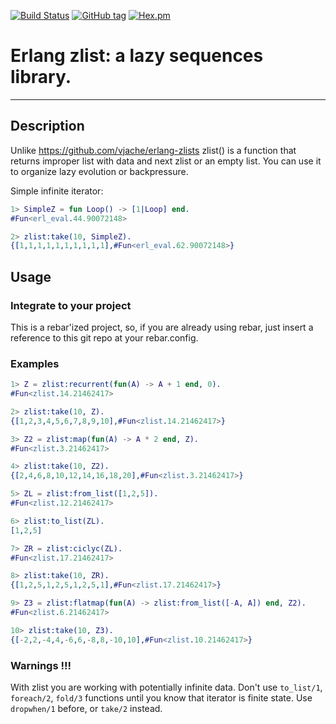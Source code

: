 [![Build Status](https://travis-ci.org/egobrain/zlist.png?branch=master)](https://travis-ci.org/egobrain/zlist.png?branch=master)
[![GitHub tag](https://img.shields.io/github/tag/egobrain/zlist.svg)](https://github.com/egobrain/zlist)
[![Hex.pm](https://img.shields.io/hexpm/v/zlist.svg)](https://hex.pm/packages/zlist)

# Erlang zlist: a lazy sequences library.
----------------------------------------------------

## Description ##

Unlike https://github.com/vjache/erlang-zlists
zlist() is a function that returns improper list with data and next zlist or
an empty list.
You can use it to organize lazy evolution or backpressure.

Simple infinite iterator:

```erlang
1> SimpleZ = fun Loop() -> [1|Loop] end.
#Fun<erl_eval.44.90072148>

2> zlist:take(10, SimpleZ).
{[1,1,1,1,1,1,1,1,1,1],#Fun<erl_eval.62.90072148>}
```

## Usage ##

### Integrate to your project ###

This is a rebar'ized project, so, if you are already using rebar, just insert a reference
to this git repo at your rebar.config.

### Examples ###

```erlang
1> Z = zlist:recurrent(fun(A) -> A + 1 end, 0).
#Fun<zlist.14.21462417>

2> zlist:take(10, Z).
{[1,2,3,4,5,6,7,8,9,10],#Fun<zlist.14.21462417>}

3> Z2 = zlist:map(fun(A) -> A * 2 end, Z).
#Fun<zlist.3.21462417>

4> zlist:take(10, Z2).
{[2,4,6,8,10,12,14,16,18,20],#Fun<zlist.3.21462417>}

5> ZL = zlist:from_list([1,2,5]).
#Fun<zlist.12.21462417>

6> zlist:to_list(ZL).
[1,2,5]

7> ZR = zlist:ciclyc(ZL).
#Fun<zlist.17.21462417>

8> zlist:take(10, ZR).
{[1,2,5,1,2,5,1,2,5,1],#Fun<zlist.17.21462417>}

9> Z3 = zlist:flatmap(fun(A) -> zlist:from_list([-A, A]) end, Z2).
#Fun<zlist.6.21462417>

10> zlist:take(10, Z3).
{[-2,2,-4,4,-6,6,-8,8,-10,10],#Fun<zlist.10.21462417>}

```

### Warnings !!! ###

With zlist you are working with potentially infinite data.
Don't use ```to_list/1```, ```foreach/2```, ```fold/3``` functions
until you know that iterator is finite state.
Use ```dropwhen/1``` before, or ```take/2``` instead.
